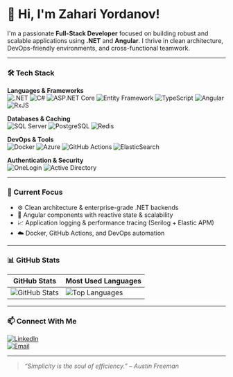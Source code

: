# 👋 Hi, I'm Zahari Yordanov!

I'm a passionate **Full-Stack Developer** focused on building robust and scalable applications using **.NET** and **Angular**. I thrive in clean architecture, DevOps-friendly environments, and cross-functional teamwork.

---

### 🛠️ Tech Stack

**Languages & Frameworks**  
![.NET](https://img.shields.io/badge/.NET-512BD4?style=flat&logo=dotnet&logoColor=white)
![C#](https://img.shields.io/badge/C%23-239120?style=flat&logo=c-sharp&logoColor=white)
![ASP.NET Core](https://img.shields.io/badge/ASP.NET_Core-5C2D91?style=flat&logo=dotnet&logoColor=white)
![Entity Framework](https://img.shields.io/badge/Entity_Framework-512BD4?style=flat&logo=dotnet&logoColor=white)
![TypeScript](https://img.shields.io/badge/TypeScript-3178C6?style=flat&logo=typescript&logoColor=white)
![Angular](https://img.shields.io/badge/Angular-DD0031?style=flat&logo=angular&logoColor=white)
![RxJS](https://img.shields.io/badge/RxJS-B7178C?style=flat&logo=reactivex&logoColor=white)

**Databases & Caching**  
![SQL Server](https://img.shields.io/badge/SQL_Server-CC2927?style=flat&logo=microsoftsqlserver&logoColor=white)
![PostgreSQL](https://img.shields.io/badge/PostgreSQL-336791?style=flat&logo=postgresql&logoColor=white)
![Redis](https://img.shields.io/badge/Redis-DD0031?style=flat&logo=redis&logoColor=white)

**DevOps & Tools**  
![Docker](https://img.shields.io/badge/Docker-2496ED?style=flat&logo=docker&logoColor=white)
![Azure](https://img.shields.io/badge/Azure-0078D4?style=flat&logo=azure-devops&logoColor=white)
![GitHub Actions](https://img.shields.io/badge/GitHub_Actions-2088FF?style=flat&logo=githubactions&logoColor=white)
![ElasticSearch](https://img.shields.io/badge/ElasticSearch-005571?style=flat&logo=elasticsearch&logoColor=white)

**Authentication & Security**  
![OneLogin](https://img.shields.io/badge/OneLogin-000000?style=flat&logo=onelogin&logoColor=white)
![Active Directory](https://img.shields.io/badge/Active_Directory-003366?style=flat&logo=microsoft&logoColor=white)

---

### 🚀 Current Focus

- ⚙️ Clean architecture & enterprise-grade .NET backends  
- 🎯 Angular components with reactive state & scalability  
- 📈 Application logging & performance tracing (Serilog + Elastic APM)  
- ☁️ <!--CI/CD,-->Docker, GitHub Actions, and DevOps automation  

---

### 📊 GitHub Stats

| GitHub Stats | Most Used Languages |
|--------------|---------------------|
| ![GitHub Stats](https://github-readme-stats.vercel.app/api?username=ZackoYo&show_icons=true&hide_border=true&count_private=true&include_all_commits=true&hide=issues,contribs&theme=algolia) | ![Top Languages](https://github-readme-stats.vercel.app/api/top-langs/?username=ZackoYo&layout=compact&langs_count=6&theme=algolia&hide_border=true) |

---

### 📫 Connect With Me

[![LinkedIn](https://img.shields.io/badge/LinkedIn-blue?style=flat&logo=linkedin&logoColor=white)](https://linkedin.com/in/zahari-yordanov)  
[![Email](https://img.shields.io/badge/Email-D14836?style=flat&logo=gmail&logoColor=white)](mailto:zarko@gmail.com)  
<!--[![Portfolio](https://img.shields.io/badge/Portfolio-000?style=flat&logo=firefox&logoColor=white)](https://your-portfolio-link.com)-->

---

> _“Simplicity is the soul of efficiency.” – Austin Freeman_
